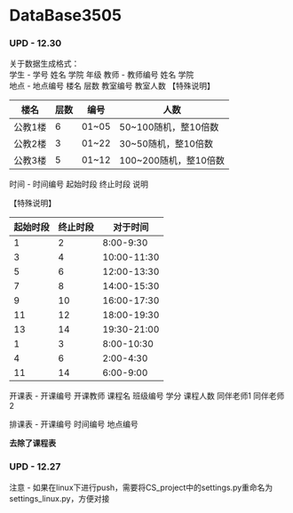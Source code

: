 # DataBase3505
### UPD - 12.30  
关于数据生成格式：  
学生 - 学号 姓名 学院 年级
教师 - 教师编号 姓名 学院  
地点 - 地点编号 楼名 层数 教室编号 教室人数
【特殊说明】  

| 楼名    | 层数 | 编号  | 人数                  |
| ------- | ---- | ----- | --------------------- |
| 公教1楼 | 6    | 01~05 | 50~100随机，整10倍数  |
| 公教2楼 | 3    | 01~22 | 30~50随机，整10倍数   |
| 公教3楼 | 5    | 01~12 | 100~200随机，整10倍数 |

时间 - 时间编号 起始时段 终止时段 说明

【特殊说明】  

| 起始时段 | 终止时段 | 对于时间    |
| -------- | -------- | ----------- |
| 1        | 2        | 8:00-9:30   |
| 3        | 4        | 10:00-11:30 |
| 5        | 6        | 12:00-13:30 |
| 7        | 8        | 14:00-15:30 |
| 9        | 10       | 16:00-17:30 |
| 11       | 12       | 18:00-19:30 |
| 13       | 14       | 19:30-21:00 |
| 1        | 3        | 8:00-10:30  |
| 4        | 6        | 2:00-4:30   |
| 11       | 14       | 6:00-9:00   |

开课表 - 开课编号 开课教师 课程名 班级编号 学分 课程人数 同伴老师1 同伴老师2

排课表 - 开课编号 时间编号 地点编号

**去除了课程表**

### UPD - 12.27  
注意 - 如果在linux下进行push，需要将CS_project中的settings.py重命名为settings_linux.py，方便对接
